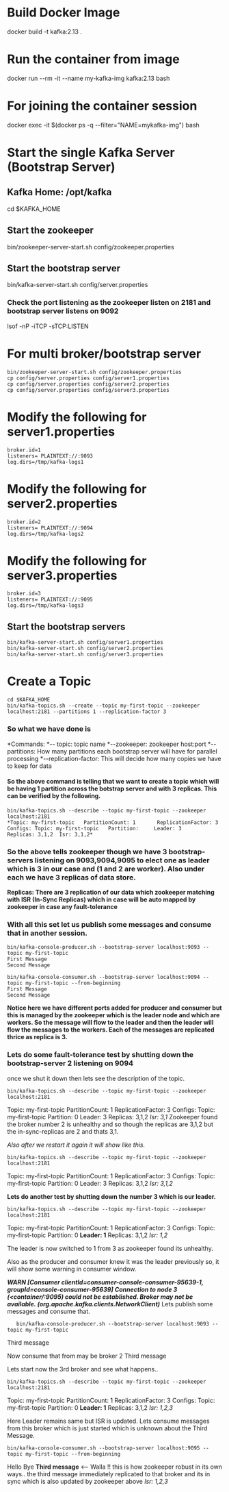 # **Build Docker Image**
docker build -t kafka:2.13 .
# **Run the container from image**
docker run --rm -it --name my-kafka-img kafka:2.13 bash
# **For joining the container session**
docker exec -it $(docker ps -q --filter="NAME=mykafka-img") bash

# **Start the single Kafka Server (Bootstrap Server)**
## Kafka Home: /opt/kafka

cd $KAFKA_HOME
## Start the zookeeper
bin/zookeeper-server-start.sh config/zookeeper.properties
## Start the bootstrap server
bin/kafka-server-start.sh config/server.properties

### Check the port listening as the zookeeper listen on 2181 and bootstrap server listens on 9092
lsof -nP -iTCP -sTCP:LISTEN 



# **For multi broker/bootstrap server**
```cd $KAFKA_HOME
bin/zookeeper-server-start.sh config/zookeeper.properties
cp config/server.properties config/server1.properties
cp config/server.properties config/server2.properties
cp config/server.properties config/server3.properties
```
# Modify the following for server1.properties
```
broker.id=1
listeners= PLAINTEXT://:9093
log.dirs=/tmp/kafka-logs1
```
# Modify the following for server2.properties
```
broker.id=2
listeners= PLAINTEXT://:9094
log.dirs=/tmp/kafka-logs2
```
# Modify the following for server3.properties
```
broker.id=3
listeners= PLAINTEXT://:9095
log.dirs=/tmp/kafka-logs3
```
## Start the bootstrap servers
```
bin/kafka-server-start.sh config/server1.properties
bin/kafka-server-start.sh config/server2.properties
bin/kafka-server-start.sh config/server3.properties
```
# **Create a Topic**
```
cd $KAFKA_HOME
bin/kafka-topics.sh --create --topic my-first-topic --zookeeper localhost:2181 --partitions 1 --replication-factor 3
```
### So what we have done is 
*Commands: 
    *-- topic: topic name
    *--zookeeper: zookeeper host:port
    *--partitions: How many partitions each bootstrap server will have for parallel processing
    *--replication-factor: This will decide how many copies we have to keep for data

#### So the above command is telling that we want to create a topic which will be having 1 partition across the botstrap server and with 3 replicas. This can be verified by the following.
```
bin/kafka-topics.sh --describe --topic my-first-topic --zookeeper localhost:2181
*Topic: my-first-topic   PartitionCount: 1       ReplicationFactor: 3    Configs: Topic: my-first-topic   Partition:     Leader: 3       Replicas: 3,1,2  Isr: 3,1,2*
```
### So the above tells zookeeper though we have 3 bootstrap-servers listening on 9093,9094,9095 to elect one as leader which is 3 in our case and (1 and 2 are worker). Also under each we have 3 replicas of data store.
**Replicas: There are 3 replication of our data which zookeeper matching with ISR (In-Sync Replicas) which in case will be auto mapped by zookeeper in case any fault-tolerance**

### With all this set let us publish some messages and consume that in another session.
```
bin/kafka-console-producer.sh --bootstrap-server localhost:9093 --topic my-first-topic
First Message
Second Message

bin/kafka-console-consumer.sh --bootstrap-server localhost:9094 --topic my-first-topic --from-beginning
First Message
Second Message
```
**Notice here we have different ports added for producer and consumer but this is managed by the zookeeper which is the leader node and which are workers. So the message will flow to the leader and then the leader will flow the messages to the workers. Each of the messages are replicated thrice as replica is 3.**

### Lets do some fault-tolerance test by shutting down the bootstrap-server 2 listening on 9094
once we shut it down then lets see the description of the topic.
```
bin/kafka-topics.sh --describe --topic my-first-topic --zookeeper localhost:2181
```
Topic: my-first-topic   PartitionCount: 1       ReplicationFactor: 3    Configs:
    Topic: my-first-topic   Partition: 0    Leader: 3       Replicas: 3,1,2  *Isr: 3,1*
Zookeeper found the broker number 2 is unhealthy and so though the replicas are 3,1,2 but the in-sync-replicas are 2 and thats 3,1. 

*Also after we restart it again it will show like this.*
```
bin/kafka-topics.sh --describe --topic my-first-topic --zookeeper localhost:2181
```
Topic: my-first-topic   PartitionCount: 1       ReplicationFactor: 3    Configs: 
        Topic: my-first-topic   Partition: 0    Leader: 3       Replicas: 3,1,2  *Isr: 3,1,2*

**Lets do another test by shutting down the number 3 which is our leader.**
```
bin/kafka-topics.sh --describe --topic my-first-topic --zookeeper localhost:2181
```
Topic: my-first-topic   PartitionCount: 1       ReplicationFactor: 3    Configs: 
        Topic: my-first-topic   Partition: 0    **Leader: 1**      Replicas: 3,1,2  *Isr: 1,2*

The leader is now switched to 1 from 3 as zookeeper found its unhealthy.

Also as the producer and consumer knew it was the leader previously so, it will show some warning in consumer window.

***WARN [Consumer clientId=consumer-console-consumer-95639-1, groupId=console-consumer-95639] Connection to node 3 (<container/<ip>:9095) could not be established. Broker may not be available. (org.apache.kafka.clients.NetworkClient)***
Lets publish some messages and consume that.
```
   bin/kafka-console-producer.sh --bootstrap-server localhost:9093 --topic my-first-topic
```   
 Third message

Now consume that from may be broker 2
Third message

Lets start now the 3rd broker and see what happens.. 
```
bin/kafka-topics.sh --describe --topic my-first-topic --zookeeper localhost:2181
```
Topic: my-first-topic   PartitionCount: 1       ReplicationFactor: 3    Configs: 
        Topic: my-first-topic   Partition: 0    **Leader: 1**       Replicas: 3,1,2    *Isr: 1,2,3*

Here Leader remains same but ISR is updated. Lets consume messages from this broker which is just started which is unknown about the Third Message.
```
bin/kafka-console-consumer.sh --bootstrap-server localhost:9095 --topic my-first-topic --from-beginning
```
Hello
Bye
**Third message** <-- Walla !! this is how zookeeper robust in its own ways.. the third message immediately replicated to that broker and its in sync which is also updated by zookeeper above *Isr: 1,2,3*





